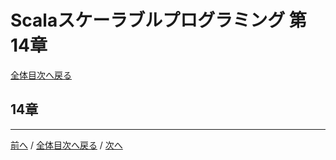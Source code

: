 # Scalaスケーラブルプログラミング 第14章
[全体目次へ戻る](index.md)

## 14章

***

[前へ](c13.md) /
[全体目次へ戻る](index.md) /
[次へ](c15.md)
